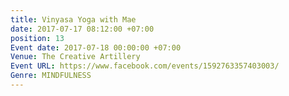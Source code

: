 ```yaml
---
title: Vinyasa Yoga with Mae
date: 2017-07-17 08:12:00 +07:00
position: 13
Event date: 2017-07-18 00:00:00 +07:00
Venue: The Creative Artillery
Event URL: https://www.facebook.com/events/1592763357403003/
Genre: MINDFULNESS
---
```


